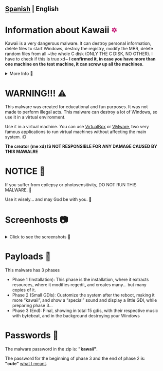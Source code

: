 ## [Spanish](https://github.com/ItzMoon931/Kawaii/README-ES.md) | English

# Information about Kawaii <img width="20" alt="Kawaii Logo" src="Assets/kawaii.png">
Kawaii is a very dangerous malware. It can destroy personal information, delete files to start Windows, destroy the registry, modify the MBR, delete random files from all ~the whole C disk (ONLY THE C DISK, NO OTHER). I have to check if this is true xd~ **I confirmed it, in case you have more than one machine on the test machine, it can screw up all the machines.**
<details>
  
<summary> More Info 📄 </summary>

  * Created by: Joseantonio3100 aka ItzMoon931
  * File type: exe  
  * Supported systems: Windows 7 and higher  
  * Programmed in: C# (Csharp)
  * Requirements: .Net Framework 4.0  
  * Destruction level: 11 (Because a 10 isn’t enough to describe how dangerous it is).  
  * Languages: Spanish and English (*Kawaii detects the language of your device, and sets itself to the detected language, if your computer does not have Spanish language, it will set the language to English, regardless of whether it is Korean or Japanese or any other language.*)
</details>

# WARNING!!! ⚠

This malware was created for educational and fun purposes. It was not made to perform illegal acts. This malware can destroy a lot of Windows, so use it in a virtual environment.

Use it in a virtual machine. You can use [VirtualBox](https://www.virtualbox.org/wiki/Downloads) or [VMware](https://www.vmware.com/products/desktop-hypervisor/workstation-and-fusion), two very famous applications to run virtual machines without affecting the main system. :D

**The creator (me xd) IS NOT RESPONSIBLE FOR ANY DAMAGE CAUSED BY THIS MAWALRE**

# NOTICE 📣
If you suffer from epilepsy or photosensitivity, DO NOT RUN THIS MALWARE. 👀

Use it wisely... and may God be with you. 🙏

# Screenhosts 📷
<details>
  
<summary> Click to see the screenshots 📄 </summary>

  <img width="500" alt="Payload1" src="Assets/Payload1.png"> <img width="500" alt="Payload2" src="Assets/Payload2.png"> 
  <img width="500" alt="Payload3" src="Assets/Payload3.png"> 
</details>

# Payloads 🔧
This malware has 3 phases

* Phase 1 (Installation):
  This phase is the installation, where it extracts resources, where it modifies regedit, and creates many... but many copies of it.
* Phase 2 (Small GDIs):
  Customize the system after the reboot, making it more “kawaii”, and show a “special” sound and display a little GDI, while preparing phase 3...
* Phase 3 (End):
  Final, showing in total 15 gdis, with their respective music with bytebeat, and in the background destroying your Windows
# Passwords 🔑

The malware password in the zip is: **"kawaii"**.

The password for the beginning of phase 3 and the end of phase 2 is: **"cute"** [what I meant](https://github.com/ItzMoon931/Kawaii/Assets/Fase3Password.png).
